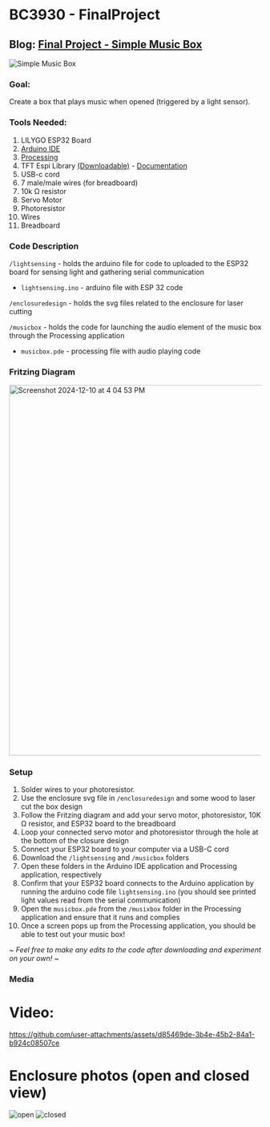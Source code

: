 # BC3930 - FinalProject

## Blog: [Final Project - Simple Music Box](https://spotted-cayenne-502.notion.site/Final-Project-Simple-Music-Box-15828a677bce800f8b93c8bbda9f6f99)

![Simple Music Box](https://github.com/user-attachments/assets/e88924c2-04cd-4fbb-b845-dcc613da39e4)

### Goal:
Create a box that plays music when opened (triggered by a light sensor).

### Tools Needed:
1. LILYGO ESP32 Board
2. [Arduino IDE](https://www.arduino.cc/en/software)
3. [Processing](https://processing.org/download)
4. TFT Espi Library [(Downloadable)](https://github.com/Xinyuan-LilyGO/TTGO-T-Display)  - [Documentation](https://github.com/Bodmer/TFT_eSPI/tree/5793878d24161c1ed23ccb136f8564f332506d53)
5. USB-c cord
6. 7 male/male wires (for breadboard)
7. 10k Ω resistor
8. Servo Motor
9. Photoresistor
10. Wires
11. Breadboard

### Code Description 

`/lightsensing` - holds the arduino file for code to uploaded to the ESP32 board for sensing light and gathering serial communication 

- `lightsensing.ino` - arduino file with ESP 32 code

`/enclosuredesign` - holds the svg files related to the enclosure for laser cutting

`/musicbox` - holds the code for launching the audio element of the music box through the Processing application

- `musicbox.pde` - processing file with audio playing code
  
### Fritzing Diagram

<img width="740" alt="Screenshot 2024-12-10 at 4 04 53 PM" src="https://github.com/user-attachments/assets/32fd57d6-e7f8-4455-be79-ab1b08daceef">

### Setup
1. Solder wires to your photoresistor.
2. Use the enclosure svg file in `/enclosuredesign` and some wood to laser cut the box design
3. Follow the Fritzing diagram and add your servo motor, photoresistor, 10K Ω resistor, and ESP32 board to the breadboard
4. Loop your connected servo motor and photoresistor through the hole at the bottom of the closure design
5. Connect your ESP32 board to your computer via a USB-C cord
6. Download the `/lightsensing` and `/musicbox` folders
7. Open these folders in the Arduino IDE application and Processing application, respectively
8. Confirm that your ESP32 board connects to the Arduino application by running the arduino code file `lightsensing.ino` (you should see printed light values read from the serial communication)
9. Open the `musicbox.pde` from the `/musixbox` folder in the Processing application and ensure that it runs and complies
10. Once a screen pops up from the Processing application, you should be able to test out your music box!
   
~ *Feel free to make any edits to the code after downloading and experiment on your own!* ~
### Media

# Video: 


https://github.com/user-attachments/assets/d85469de-3b4e-45b2-84a1-b924c08507ce



# Enclosure photos (open and closed view)
![open](https://github.com/user-attachments/assets/3ec398bd-7cab-4c51-abb1-d5eb1f8d38aa)
![closed](https://github.com/user-attachments/assets/edaaa1ab-e3e9-4c5a-8da3-2d98794d2ece)

